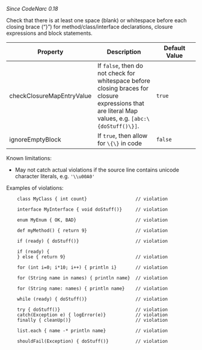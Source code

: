 *Since CodeNarc 0.18*

Check that there is at least one space (blank) or whitespace before each
closing brace (“}”) for method/class/interface declarations, closure
expressions and block statements.

<table>
<colgroup>
<col style="width: 40%" />
<col style="width: 33%" />
<col style="width: 25%" />
</colgroup>
<thead>
<tr class="header">
<th>Property</th>
<th>Description</th>
<th>Default Value</th>
</tr>
</thead>
<tbody>
<tr class="odd">
<td>checkClosureMapEntryValue</td>
<td>If <code>false</code>, then do not check for whitespace before
closing braces for closure expressions that are literal Map values,
e.g. <code>[abc:\{doStuff()\}]</code>.</td>
<td><code>true</code></td>
</tr>
<tr class="even">
<td>ignoreEmptyBlock</td>
<td>If <code>true</code>, then allow for <code>\{\}</code> in code</td>
<td><code>false</code></td>
</tr>
</tbody>
</table>

Known limitations:

- May not catch actual violations if the source line contains unicode
  character literals, e.g. `'\\u00A0'`

Examples of violations:

        class MyClass { int count}                  // violation

        interface MyInterface { void doStuff()}     // violation

        enum MyEnum { OK, BAD}                      // violation

        def myMethod() { return 9}                  // violation

        if (ready) { doStuff()}                     // violation

        if (ready) {
        } else { return 9}                          // violation

        for (int i=0; i*10; i++) { println i}       // violation

        for (String name in names) { println name}  // violation

        for (String name: names) { println name}    // violation

        while (ready) { doStuff()}                  // violation

        try { doStuff()}                            // violation
        catch(Exception e) { logError(e)}           // violation
        finally { cleanUp()}                        // violation

        list.each { name -* println name}           // violation

        shouldFail(Exception) { doStuff()}          // violation
